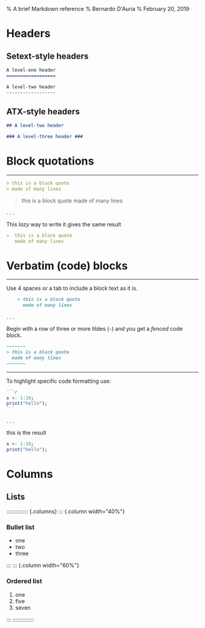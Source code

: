 % A brief Markdown reference
% Bernardo D'Auria
% February 20, 2019

# Headers

##  Setext-style headers

```markdown
A level-one header
==================

A level-two header
------------------
```

## ATX-style headers

```markdown
## A level-two header 

### A level-three header ###
```

# Block quotations

------------------

```markdown
> this is a block quote
> made of many lines
```

> this is a block quote
> made of many lines

. . .

This _lazy_ way to write it gives the same result
```markdown
>  this is a block quote
   made of many lines
```

# Verbatim (code) blocks

------------------

Use 4 spaces or a tab to include a block text as it is.

```markdown
    > this is a block quote  
      made of many lines
```

. . .

Begin with a row of three or more tildes (`~`) and you get a _fenced_ code block.

```markdown
~~~~~~~
> this is a block quote  
  made of many lines
~~~~~~~
```

------------------

To highlight specific code formatting use:

````markdown
```r
x <- 1:10;
print("hello");
```
````

. . .

this is the result

```r
x <- 1:10;
print("hello");
```

# Columns

##  Lists

:::::::::::::: {.columns}
::: {.column width="40%"}

### Bullet list

* one
* two
* three

:::
::: {.column width="60%"}

### Ordered list

1. one
5. five
7. seven

:::
::::::::::::::
